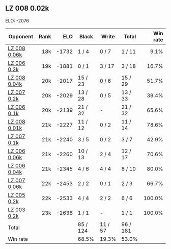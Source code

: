 ## LZ 008 0.02k ##

ELO: -2076

Opponent | Rank | ELO | Black | Write | Total | Win rate
---------|-----:|----:|-------|-------|-------|-------:
[LZ 008 0.06k](LZ%20008%200.06k.md) | 18k | -1732 | 1 / 4 | 0 / 7 | 1 / 11 | 9.1%
[LZ 006 0.2k](LZ%20006%200.2k.md) | 19k | -1881 | 0 / 1 | 3 / 17 | 3 / 18 | 16.7%
[LZ 008 0.04k](LZ%20008%200.04k.md) | 20k | -2017 | 15 / 23 | 0 / 6 | 15 / 29 | 51.7%
[LZ 007 0.2k](LZ%20007%200.2k.md) | 20k | -2029 | 13 / 28 | 0 / 5 | 13 / 33 | 39.4%
[LZ 006 0.1k](LZ%20006%200.1k.md) | 20k | -2139 | 21 / 32 | - | 21 / 32 | 65.6%
[LZ 008 0.01k](LZ%20008%200.01k.md) | 21k | -2227 | 11 / 12 | 0 / 2 | 11 / 14 | 78.6%
[LZ 007 0.1k](LZ%20007%200.1k.md) | 21k | -2240 | 3 / 5 | 0 / 2 | 3 / 7 | 42.9%
[LZ 006 0.06k](LZ%20006%200.06k.md) | 21k | -2260 | 10 / 13 | 2 / 4 | 12 / 17 | 70.6%
[LZ 006 0.04k](LZ%20006%200.04k.md) | 21k | -2345 | 4 / 6 | 4 / 4 | 8 / 10 | 80.0%
[LZ 007 0.06k](LZ%20007%200.06k.md) | 22k | -2453 | 2 / 2 | 0 / 1 | 2 / 3 | 66.7%
[LZ 005 0.2k](LZ%20005%200.2k.md) | 22k | -2533 | 4 / 4 | 2 / 2 | 6 / 6 | 100.0%
[LZ 003 0.2k](LZ%20003%200.2k.md) | 23k | -2638 | 1 / 1 | - | 1 / 1 | 100.0%
Total | | | 85 / 124 | 11 / 57 | 96 / 181 | 
Win rate| | | 68.5% | 19.3% | 53.0% | 
